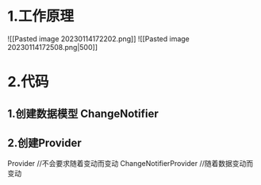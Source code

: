 # 1.工作原理
![[Pasted image 20230114172202.png]]
![[Pasted image 20230114172508.png|500]]
# 2.代码
## 1.创建数据模型 ChangeNotifier
## 2.创建Provider
Provider //不会要求随着变动而变动
ChangeNotifierProvider //随着数据变动而变动